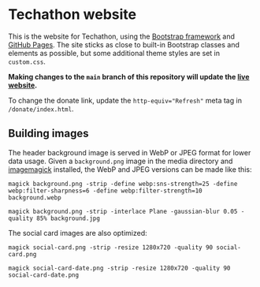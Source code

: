 # Techathon website

This is the website for Techathon, using the [Bootstrap framework](https://getbootstrap.com/docs/5.3/getting-started/introduction/) and [GitHub Pages](https://docs.github.com/en/pages/getting-started-with-github-pages/creating-a-github-pages-site). The site sticks as close to built-in Bootstrap classes and elements as possible, but some additional theme styles are set in `custom.css`.

**Making changes to the `main` branch of this repository will update the [live website](https://techathon.live).**

To change the donate link, update the `http-equiv="Refresh"` meta tag in `/donate/index.html`.

## Building images

The header background image is served in WebP or JPEG format for lower data usage. Given a `background.png` image in the media directory and [imagemagick](https://formulae.brew.sh/formula/imagemagick) installed, the WebP and JPEG versions can be made like this:

```
magick background.png -strip -define webp:sns-strength=25 -define webp:filter-sharpness=6 -define webp:filter-strength=10 background.webp

magick background.png -strip -interlace Plane -gaussian-blur 0.05 -quality 85% background.jpg
```

The social card images are also optimized:

```
magick social-card.png -strip -resize 1280x720 -quality 90 social-card.png

magick social-card-date.png -strip -resize 1280x720 -quality 90 social-card-date.png
```